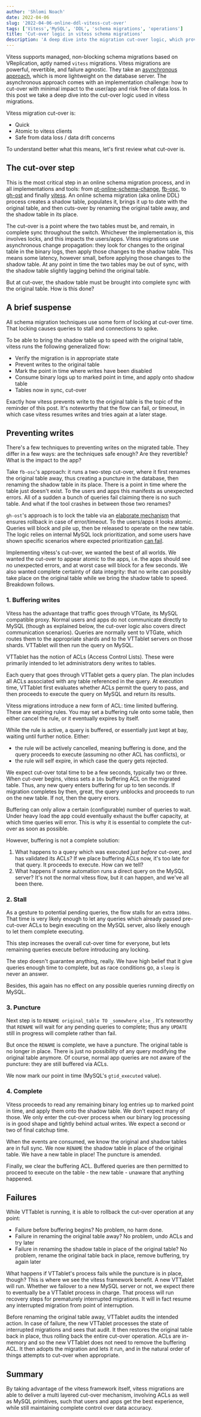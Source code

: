 ```yaml
---
author: 'Shlomi Noach'
date: 2022-04-06
slug: '2022-04-06-online-ddl-vitess-cut-over'
tags: ['Vitess','MySQL', 'DDL', 'schema migrations', 'operations']
title: 'Cut-over logic in vitess schema migrations'
description: 'A deep dive into the migration cut-over logic, which provides the best experience to the apps while maintaining complete data integrity'
---
```


Vitess supports managed, non-blocking schema migrations based on VReplication, aptly named `vitess` migrations. Vitess migrations are powerful, revertible, and failure agnostic. They take an [asynchronous approach](https://docs.planetscale.com/learn/online-schema-change-tools-comparison#synchronous-vs-asynchronous), which is more lightweight on the database server. The asynchronous approach comes with an implementation challenge: how to cut-over with minimal impact to the user/app and risk free of data loss. In this post we take a deep dive into the cut-over logic used in vitess migrations.

Vitess migration cut-over is:

- Quick
- Atomic to vitess clients
- Safe from data loss / data drift concerns

To understand better what this means, let's first review what cut-over is.

## The cut-over step

This is the most critical step in an online schema migration process, and in all implementations and tools: from [pt-online-schema-change](https://www.percona.com/doc/percona-toolkit/3.0/pt-online-schema-change.html), [fb-osc](http://bazaar.launchpad.net/~mysqlatfacebook/mysqlatfacebook/tools/annotate/head:/osc/OnlineSchemaChange.php), to [gh-ost](https://github.com/github/gh-ost) and finally [vitess](https://vitess.io/docs/user-guides/schema-changes/).
An online schema migration (aka online DDL) process creates a shadow table, populates it, brings it up to date with the original table, and then cuts-over by renaming the original table away, and the shadow table in its place.

The cut-over is a point where the two tables must be, and remain, in complete sync throughout the switch. Whichever the implementation is, this involves locks, and this impacts the users/apps.
Vitess migrations use asynchronous change propagation: they look for changes to the original table in the binary logs, then apply those changes to the shadow table. This means some latency, however small, before applying those changes to the shadow table. At any point in time the two tables may be out of sync, with the shadow table slightly lagging behind the original table.

But at cut-over, the shadow table must be brought into complete sync with the original table. How is this done?

## A brief suspense

All schema migration techniques use some form of locking at cut-over time. That locking causes queries to stall and connections to spike.

To be able to bring the shadow table up to speed with the original table, vitess runs the following generalized flow:

- Verify the migration is in appropriate state
- Prevent writes to the original table
- Mark the point in time where writes have been disabled
- Consume binary logs up to marked point in time, and apply onto shadow table
- Tables now in sync, cut-over

Exactly how vitess prevents write to the original table is the topic of the reminder of this post. It's noteworthy that the flow can fail, or timeout, in which case vitess resumes writes and tries again at a later stage.

## Preventing writes

There's a few techniques to preventing writes on the migrated table. They differ in a few ways: are the techniques safe enough? Are they revertible? What is the impact to the app?

Take `fb-osc`'s approach: it runs a two-step cut-over, where it first renames the original table away, thus creating a puncture in the database, then renaming the shadow table in its place. There is a point in time where the table just doesn't exist. To the users and apps this manifests as unexpected errors. All of a sudden a bunch of queries fail claiming there is no such table. And what if the tool crashes in between those two renames?

`gh-ost`'s approach is to lock the table via an [elaborate mechanism](https://github.com/github/gh-ost/issues/82) that ensures rollback in case of error/timeout. To the users/apps it looks atomic. Queries will block and pile up, then be released to operate on the new table. The logic relies on internal MySQL lock prioritization, and some users have shown specific scenarios where expected prioritization [can fail](https://github.com/github/gh-ost/issues/887).

Implementing vitess's cut-over, we wanted the best of all worlds. We wanted the cut-over to appear atomic to the apps, i.e. the apps should see no unexpected errors, and at worst case will block for a few seconds. We also wanted complete certainty of data integrity: that no write can possibly take place on the original table while we bring the shadow table to speed. Breakdown follows.

### 1. Buffering writes

Vitess has the advantage that traffic goes through VTGate, its MySQL compatible proxy. Normal users and apps do not communicate directly to MySQL (though as explained below, the cut-over logic also covers direct communication scenarios). Queries are normally sent to VTGate, which routes them to the appropriate shards and to the VTTablet servers on those shards. VTTablet will then run the query on MySQL.

VTTablet has the notion of ACLs (Access Control Lists). These were primarily intended to let administrators deny writes to tables.

Each query that goes through VTTablet gets a query plan. The plan includes all ACLs associated with any table referenced in the query. At execution time, VTTablet first evaluates whether ACLs permit the query to pass, and then proceeds to execute the query on MySQL and return its results.

Vitess migrations introduce a new form of ACL: time limited buffering. These are expiring rules. You may set a buffering rule onto some table, then either cancel the rule, or it eventually expires by itself.

While the rule is active, a query is buffered, or essentially just kept at bay, waiting until further notice. Either:

- the rule will be actively cancelled, meaning buffering is done, and the query proceeds to execute (assuming no other ACL has conflicts), or
- the rule will self expire, in which case the query gets rejected.

We expect cut-over total time to be a few seconds, typically two or three. When cut-over begins, vitess sets a `10s` buffering ACL on the migrated table. Thus, any new query enters buffering for up to ten seconds. If migration completes by then, great, the query unblocks and proceeds to run on the new table. If not, then the query errors.

Buffering can only allow a certain (configurable) number of queries to wait. Under heavy load the app could eventually exhaust the buffer capacity, at which time queries will error. This is why it is essential to complete the cut-over as soon as possible.

However, buffering is not a complete solution:

1. What happens to a query which was executed _just before_ cut-over, and has validated its ACLs? If we place buffering ACLs now, it's too late for that query. It proceeds to execute. How can we tell?
2. What happens if some automation runs a direct query on the MySQL server? It's not the normal vitess flow, but it can happen, and we've all been there.

### 2. Stall

As a gesture to potential pending queries, the flow stalls for an extra `100ms`. That time is very likely enough to let any queries which already passed pre-cut-over ACLs to begin executing on the MySQL server, also likely enough to let them complete executing.

This step increases the overall cut-over time for everyone, but lets remaining queries execute before introducing any locking.

The step doesn't guarantee anything, really. We have high belief that it give queries enough time to complete, but as race conditions go, a `sleep` is never an answer.

Besides, this again has no effect on any possible queries running directly on MySQL.

### 3. Puncture

Next step is to `RENAME original_table TO _somewhere_else_`. It's noteworthy that `RENAME` will wait for any pending queries to complete; thus any `UPDATE` still in progress will complete rather than fail.

But once the `RENAME` is complete, we have a puncture. The original table is no longer in place. There is just no possibility of any query modifying the original table anymore. Of course, normal app queries are not aware of the puncture: they are still buffered via ACLs.

We now mark our point in time (MySQL's `gtid_executed` value).

### 4. Complete

Vitess proceeds to read any remaining binary log entries up to marked point in time, and apply them onto the shadow table. We don't expect many of those. We only enter the cut-over process when our binary log processing is in good shape and tightly behind actual writes. We expect a second or two of final catchup time.

When the events are consumed, we know the original and shadow tables are in full sync. We now `RENAME` the shadow table in place of the original table. We have a new table in place! The puncture is amended.

Finally, we clear the buffering ACL. Buffered queries are then permitted to proceed to execute on the table - the new table - unaware that anything happened.

## Failures

While VTTablet is running, it is able to rollback the cut-over operation at any point:

- Failure before buffering begins? No problem, no harm done.
- Failure in renaming the original table away? No problem, undo ACLs and try later
- Failure in renaming the shadow table in place of the original table? No problem, rename the original table back in place, remove buffering, try again later

What happens if VTTablet's process fails while the puncture is in place, though? This is where we see the vitess framework benefit. A new VTTablet will run. Whether we failover to a new MySQL server or not, we expect there to eventually be a VTTablet process in charge. That process will run recovery steps for prematurely interrupted migrations. It will in fact resume any interrupted migration from point of interruption.

Before renaming the original table away, VTTablet audits the intended action. In case of failure, the new VTTablet processes the state of interrupted migrations and sees that audit. It then restores the original table back in place, thus rolling back the entire cut-over operation. ACLs are in-memory and so the new VTTablet does not need to remove the buffering ACL. It then adopts the migration and lets it run, and in the natural order of things attempts to cut-over when appropriate.

## Summary

By taking advantage of the vitess framework itself, vitess migrations are able to deliver a multi layered cut-over mechanism, involving ACLs as well as MySQL primitives, such that users and apps get the best experience, while still maintaining complete control over data accuracy.
